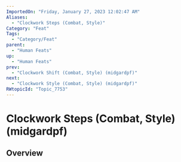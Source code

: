 ```yaml
---
ImportedOn: "Friday, January 27, 2023 12:02:47 AM"
Aliases:
  - "Clockwork Steps (Combat, Style)"
Category: "Feat"
Tags:
  - "Category/Feat"
parent:
  - "Human Feats"
up:
  - "Human Feats"
prev:
  - "Clockwork Shift (Combat, Style) (midgardpf)"
next:
  - "Clockwork Style (Combat, Style) (midgardpf)"
RWtopicId: "Topic_7753"
---
```

# Clockwork Steps (Combat, Style) (midgardpf)
## Overview
